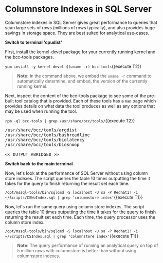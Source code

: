 # Columnstore Indexes in SQL Server

Columnstore indexes in SQL Server gives great performance to queries that scan large sets of rows (millions of rows typically), and also provides huge savings in storage space. They are best suited for analytical use-cases.

**Switch to terminal 'cpudist'**

First, install the kernel-devel package for your currently running kernel and the bcc-tools packages.  

`yum install -y kernel-devel-$(uname -r) bcc-tools`{{execute T2}}

>**Note:** In the command above, we embed the `uname -r` command to automatically determine, and embed, the version of the currently running kernel.

Next, inspect the content of the bcc-tools package to see some of the pre-built tool catalog that is provided.  Each of these tools has a `man` page which provides details on what data the tool produces as well as any options that may be used when running the tool.

`rpm -ql bcc-tools | grep /usr/share/bcc/tools/`{{execute T2}}

<pre class="file">
/usr/share/bcc/tools/argdist
/usr/share/bcc/tools/bashreadline
/usr/share/bcc/tools/biolatency
/usr/share/bcc/tools/biosnoop

<< OUTPUT ABRIDGED >>
</pre>

**Switch back to the main terminal**

Now, let's look at the performance of SQL Server without using column store indexes. The script queries the table 10 times outputting the time it takes for the query to finish returning the result set each time.

`/opt/mssql-tools/bin/sqlcmd -S localhost -U sa -P Redhat1! -i ~/Scripts/CSNoIndex.sql | grep 'columnstore index'`{{execute T1}}

Now, let's run the same query using column store indexes. The script queries the table 10 times outputting the time it takes for the query to finish returning the result set each time. Each time, the query processor uses the column store index. 

`/opt/mssql-tools/bin/sqlcmd -S localhost -U sa -P Redhat1! -i ~/Scripts/CSIndex.sql | grep 'columnstore index'`{{execute T1}}

>**Note:** The query performance of running an analytical query on top of 5 million rows with columnstore is better than without using columnstore indexes. 

